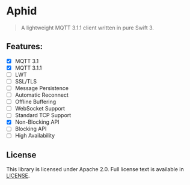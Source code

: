 # Aphid

> A lightweight MQTT 3.1.1 client written in pure Swift 3.

## Features:

  - [x] MQTT 3.1
  - [x] MQTT 3.1.1
  - [ ] LWT
  - [ ] SSL/TLS
  - [ ] Message Persistence
  - [ ] Automatic Reconnect
  - [ ] Offline Buffering
  - [ ] WebSocket Support
  - [ ] Standard TCP Support
  - [x] Non-Blocking API
  - [ ] Blocking API
  - [ ] High Availability
   
## License

This library is licensed under Apache 2.0. Full license text is available in [LICENSE](LICENSE).

